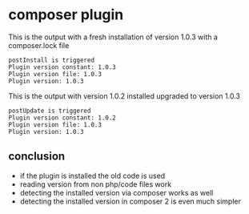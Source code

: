 # composer plugin

This is the output with a fresh installation of version 1.0.3 with a composer.lock file 

```
postInstall is triggered
Plugin version constant: 1.0.3
Plugin version file: 1.0.3
Plugin version: 1.0.3
```


This is the output with version 1.0.2 installed upgraded to version 1.0.3 

```
postUpdate is triggered
Plugin version constant: 1.0.2
Plugin version file: 1.0.3
Plugin version: 1.0.3
```

## conclusion

- if the plugin is installed the old code is used
- reading version from non php/code files work
- detecting the installed version via composer works as well
- detecting the installed version in composer 2 is even much simpler
